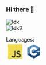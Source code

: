 ### Hi there 👋

![Idk](https://github-readme-stats.vercel.app/api?username=Jacobb626&count_private=true&show_icons=true&theme=tokyonight)
<br>
![Idk2](https://github-readme-stats.vercel.app/api/top-langs/?username=Jacobb626&theme=tokyonight)

Languages:
<br>
<img src="https://raw.githubusercontent.com/github/explore/80688e429a7d4ef2fca1e82350fe8e3517d3494d/topics/javascript/javascript.png" alt="Javascript" height="40" style="vertical-align:top; margin:4px">
<img src="https://raw.githubusercontent.com/github/explore/80688e429a7d4ef2fca1e82350fe8e3517d3494d/topics/cpp/cpp.png" alt="Javascript" height="40" style="vertical-align:top; margin:4px">
